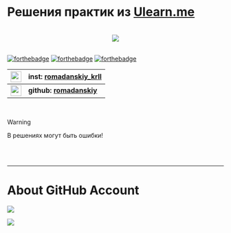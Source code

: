 # Решения практик из [Ulearn.me](https://ulearn.me)

</br>

<div align="center">
    <img src="https://i.hizliresim.com/PDpmQ7.gif">
</div>  

</br>

[![forthebadge](https://forthebadge.com/images/badges/made-with-c-sharp.svg)](https://forthebadge.com) 
[![forthebadge](https://forthebadge.com/images/badges/built-with-resentment.svg)](https://forthebadge.com)
[![forthebadge](https://forthebadge.com/images/badges/for-you.svg)](https://forthebadge.com)

[inst]: https://www.instagram.com/romadanskiy_krll/
[github]: https://github.com/romadanskiy

|[<img src="https://www.flaticon.com/svg/static/icons/svg/1384/1384015.svg" width="25">][inst]|inst: [romadanskiy_krll](https://www.instagram.com/romadanskiy_krll/)|
| -------------: |:-------------|
|[<img src="https://www.flaticon.com/svg/static/icons/svg/733/733609.svg" width="25">][github]|**github: [romadanskiy](https://github.com/romadanskiy)**|  

</br>

> [!WARNING]  
> В решениях могут быть ошибки!   

</br>  
</br>  

---  


# About GitHub Account

[![](https://github-readme-stats.vercel.app/api?username=romadanskiy)](https://github.com/romadanskiy)

[![](https://github-readme-stats.vercel.app/api/top-langs/?username=romadanskiy)](https://github.com/romadanskiy)  
